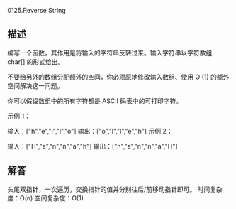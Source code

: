 0125.Reverse String

##  描述

编写一个函数，其作用是将输入的字符串反转过来。输入字符串以字符数组 char[] 的形式给出。

不要给另外的数组分配额外的空间，你必须原地修改输入数组、使用 O (1) 的额外空间解决这一问题。

你可以假设数组中的所有字符都是 ASCII 码表中的可打印字符。



示例 1：

输入：["h","e","l","l","o"]
输出：["o","l","l","e","h"]
示例 2：

输入：["H","a","n","n","a","h"]
输出：["h","a","n","n","a","H"]

## 解答

头尾双指针，一次遍历，交换指针的值并分别往后/前移动指针即可。
时间复杂度：O(n)
空间复杂度：O(1)